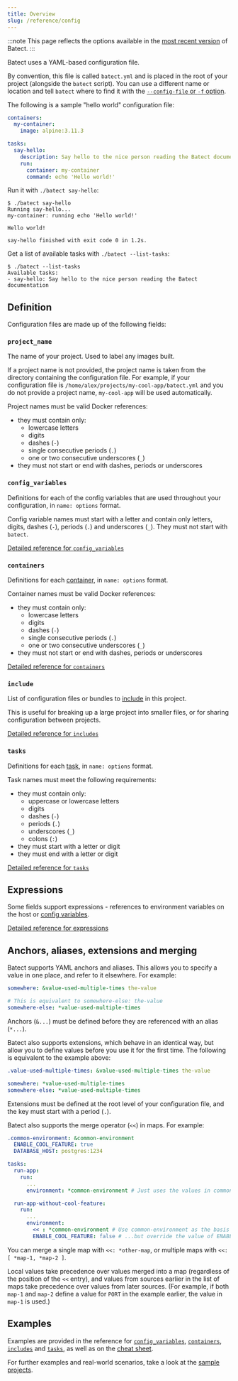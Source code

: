 ```yaml
---
title: Overview
slug: /reference/config
---
```


:::note
This page reflects the options available in the [most recent version](https://github.com/batect/batect/releases/latest)
of Batect.
:::

Batect uses a YAML-based configuration file.

By convention, this file is called `batect.yml` and is placed in the root of your project (alongside the `batect` script).
You can use a different name or location and tell `batect` where to find it with the
[`--config-file` or `-f` option](../cli.mdx#--config-file-or--f).

The following is a sample "hello world" configuration file:

```yaml
containers:
  my-container:
    image: alpine:3.11.3

tasks:
  say-hello:
    description: Say hello to the nice person reading the Batect documentation
    run:
      container: my-container
      command: echo 'Hello world!'
```

Run it with `./batect say-hello`:

```
$ ./batect say-hello
Running say-hello...
my-container: running echo 'Hello world!'

Hello world!

say-hello finished with exit code 0 in 1.2s.
```

Get a list of available tasks with `./batect --list-tasks`:

```
$ ./batect --list-tasks
Available tasks:
- say-hello: Say hello to the nice person reading the Batect documentation
```

## Definition

Configuration files are made up of the following fields:

### `project_name`

The name of your project. Used to label any images built.

If a project name is not provided, the project name is taken from the directory containing the configuration file. For example, if your configuration
file is `/home/alex/projects/my-cool-app/batect.yml` and you do not provide a project name, `my-cool-app` will be used automatically.

Project names must be valid Docker references:

- they must contain only:
  - lowercase letters
  - digits
  - dashes (`-`)
  - single consecutive periods (`.`)
  - one or two consecutive underscores (`_`)
- they must not start or end with dashes, periods or underscores

### `config_variables`

Definitions for each of the config variables that are used throughout your configuration, in `name: options` format.

Config variable names must start with a letter and contain only letters, digits, dashes (`-`), periods (`.`) and underscores (`_`). They must not start with `batect`.

[Detailed reference for `config_variables`](config-variables.md)

### `containers`

Definitions for each [container](../../concepts/containers.md), in `name: options` format.

Container names must be valid Docker references:

- they must contain only:
  - lowercase letters
  - digits
  - dashes (`-`)
  - single consecutive periods (`.`)
  - one or two consecutive underscores (`_`)
- they must not start or end with dashes, periods or underscores

[Detailed reference for `containers`](containers.md)

### `include`

List of configuration files or bundles to [include](../../concepts/includes-and-bundles.md) in this project.

This is useful for breaking up a large project into smaller files, or for sharing configuration between projects.

[Detailed reference for `includes`](includes.md)

### `tasks`

Definitions for each [task](../../concepts/tasks.md), in `name: options` format.

Task names must meet the following requirements:

- they must contain only:
  - uppercase or lowercase letters
  - digits
  - dashes (`-`)
  - periods (`.`)
  - underscores (`_`)
  - colons (`:`)
- they must start with a letter or digit
- they must end with a letter or digit

[Detailed reference for `tasks`](tasks.md)

## Expressions

Some fields support expressions - references to environment variables on the host or [config variables](config-variables.md).

[Detailed reference for expressions](expressions.md)

## Anchors, aliases, extensions and merging

Batect supports YAML anchors and aliases. This allows you to specify a value in one place, and
refer to it elsewhere. For example:

```yaml
somewhere: &value-used-multiple-times the-value

# This is equivalent to somewhere-else: the-value
somewhere-else: *value-used-multiple-times
```

Anchors (`&...`) must be defined before they are referenced with an alias (`*...`).

Batect also supports extensions, which behave in an identical way, but allow you to define values
before you use it for the first time. The following is equivalent to the example above:

```yaml
.value-used-multiple-times: &value-used-multiple-times the-value

somewhere: *value-used-multiple-times
somewhere-else: *value-used-multiple-times
```

Extensions must be defined at the root level of your configuration file, and the key must start
with a period (`.`).

Batect also supports the merge operator (`<<`) in maps. For example:

```yaml
.common-environment: &common-environment
  ENABLE_COOL_FEATURE: true
  DATABASE_HOST: postgres:1234

tasks:
  run-app:
    run:
      ...
      environment: *common-environment # Just uses the values in common-environment as-is

  run-app-without-cool-feature:
    run:
      ...
      environment:
        << : *common-environment # Use common-environment as the basis for the environment in this task...
        ENABLE_COOL_FEATURE: false # ...but override the value of ENABLE_COOL_FEATURE
```

You can merge a single map with `<<: *other-map`, or multiple maps with `<<: [ *map-1, *map-2 ]`.

Local values take precedence over values merged into a map (regardless of the position of the `<<` entry),
and values from sources earlier in the list of maps take precedence over values from later sources.
(For example, if both `map-1` and `map-2` define a value for `PORT` in the example earlier, the
value in `map-1` is used.)

## Examples

Examples are provided in the reference for [`config_variables`](config-variables.md#examples), [`containers`](containers.md),
[`includes`](includes.md#examples) and [`tasks`](tasks.md#examples), as well as on the [cheat sheet](../cheat-sheet.md).

For further examples and real-world scenarios, take a look at the [sample projects](../../getting-started/sample-projects.md).
